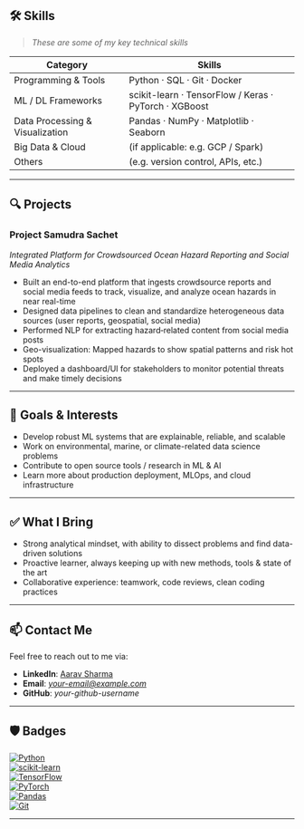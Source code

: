 ## 🛠 Skills

> *These are some of my key technical skills*

| Category | Skills |
|----------|--------|
| Programming & Tools | Python · SQL · Git · Docker |
| ML / DL Frameworks | scikit-learn · TensorFlow / Keras · PyTorch · XGBoost |
| Data Processing & Visualization | Pandas · NumPy · Matplotlib · Seaborn |
| Big Data & Cloud | (if applicable: e.g. GCP / Spark) |
| Others | (e.g. version control, APIs, etc.) |

---

## 🔍 Projects

### **Project Samudra Sachet**  
*Integrated Platform for Crowdsourced Ocean Hazard Reporting and Social Media Analytics*

- Built an end-to-end platform that ingests crowdsource reports and social media feeds to track, visualize, and analyze ocean hazards in near real-time  
- Designed data pipelines to clean and standardize heterogeneous data sources (user reports, geospatial, social media)  
- Performed NLP for extracting hazard‐related content from social media posts  
- Geo-visualization: Mapped hazards to show spatial patterns and risk hot spots  
- Deployed a dashboard/UI for stakeholders to monitor potential threats and make timely decisions  

---

## 🎯 Goals & Interests

- Develop robust ML systems that are explainable, reliable, and scalable  
- Work on environmental, marine, or climate-related data science problems  
- Contribute to open source tools / research in ML & AI  
- Learn more about production deployment, MLOps, and cloud infrastructure  

---

## ✅ What I Bring

- Strong analytical mindset, with ability to dissect problems and find data-driven solutions  
- Proactive learner, always keeping up with new methods, tools & state of the art  
- Collaborative experience: teamwork, code reviews, clean coding practices  

---

## 📫 Contact Me

Feel free to reach out to me via:  
- **LinkedIn**: [Aarav Sharma](https://www.linkedin.com/in/aarav-sharma-a78413320/)  
- **Email**: *your-email@example.com*  
- **GitHub**: *your-github-username*

---

## 🛡 Badges

[![Python](https://img.shields.io/badge/Python-3.9+-blue)](https://www.python.org/)  
[![scikit-learn](https://img.shields.io/badge/scikit--learn-0.24-/-0.25-green)](https://scikit-learn.org/)  
[![TensorFlow](https://img.shields.io/badge/TensorFlow-2.x-orange)](https://www.tensorflow.org/)  
[![PyTorch](https://img.shields.io/badge/PyTorch-1.x-/-2.x-red)](https://pytorch.org/)  
[![Pandas](https://img.shields.io/badge/Pandas-data-analysis-/-manipulation-blueviolet)](https://pandas.pydata.org/)  
[![Git](https://img.shields.io/badge/Git-version_control-/-collaboration-black)](https://git-scm.com/)  

---
